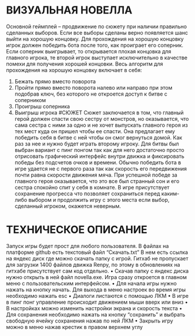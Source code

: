# ВИЗУАЛЬНАЯ НОВЕЛЛА
Основной геймплей – продвижение по сюжету при наличии правильно сделанных выборов. Если все выборы сделаны верно появляется шанс выйти на хорошую концовку. Для прохождения на хорошую концовку игрок должен победить бота после того, как проиграет его соперник. Если соперник выигрывает, то открывается плохая концовка для главного игрока, те второй игрок выступает исключительно в качестве помехи для получения хорошей концовки. Весь алгоритм для прохождения на хорошую концовку включает в себя:
1)	Бежать прямо вместо поворота
2)	Пройти прямо вместо поворота налево или направо при этом подобрав ключ, без которого не откроется доступ к битве с соперником
3)	Проигрыш соперника
4)	Выигрыш игрока
#СЮЖЕТ
Сюжет заключается в том, что главный герой должен спасти свою сестру от монстров, но оказывается, что сама сестра с ними за одно и не хочет выпускать главного героя из тех мест куда он пришел чтобы ее спасти. Она предлагает ему победить себя в битве с ней чтобы он смог вернуться домой. Как раз за нее и нужно будет играть второму игроку. Для битвы был выбран вариант с пинг понгом так как для него достаточно просто отрисовать графический интерфейс внутри движка и фиксировать победы без подсчетов очков и времени. Обычно победить бота в игре удается не с первого раза так как скорость его передвижения почти равна скорости движения мяча. При успешной победе за главного героя оказывается, что это все был странный сон и его сестра спокойно спит у себя в комнате.
В игре присутствует сохранение прогресса что позволяет сохраниться перед каким-либо выбором и продолжить игру с этого места если выбор, сделанный игроком, окажется неверным.
# ТЕХНИЧЕСКОЕ ОПИСАНИЕ
Запуск игры будет прост для любого пользователя. В файлах на платформе github есть текстовый файл “Скачать.txt” В нем есть ссылка на яндекс диск где можно скачать папку с игрой. Гитхаб не пропускает для загрузки 1400 файлов движка Renpy, по этому в обновлениях на гитхабе присутствует сам код отдельно.
•	Скачав папку с яндекс диска нужно открыть в ней файл novella.exe. Игра сразу откроется в главном меню с пользовательским интерфейсом.
•	 Для начала игры нужно нажать на кнопку начать. Для выхода в меню настроек во время игры необходимо нажать esc
•	Диалоги листаются с помощью ЛКМ
•	В игре в пинг понг управление происходит движением мыши вверх или вниз
•	В настройках можно изменить настройки экрана и скорость текста
•	Для сохранения необходимо нажать на кнопку “сохранить” и выбрать свободную ячейку сохранения нажав по ней ЛКМ
•	Закрыть игру можно в меню нажав крестик в правом верхнем углу 

